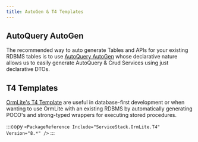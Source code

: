 ```yaml
---
title: AutoGen & T4 Templates
---
```


## AutoQuery AutoGen

The recommended way to auto generate Tables and APIs for your existing RDBMS tables is to use [AutoQuery AutoGen](/autoquery/autogen) whose declarative nature allows us to easily generate AutoQuery & Crud Services using just declarative DTOs.

<lite-youtube class="w-full mx-4 my-4" width="560" height="315" videoid="NaJ7TW-Q_pU" style="background-image: url('https://img.youtube.com/vi/NaJ7TW-Q_pU/maxresdefault.jpg')"></lite-youtube>

## T4 Templates

[OrmLite's T4 Template](https://github.com/ServiceStack/ServiceStack.OrmLite/tree/master/src/T4) are useful in database-first development or when wanting to use OrmLite with an existing RDBMS by automatically generating POCO's and strong-typed wrappers for executing stored procedures.

:::copy
`<PackageReference Include="ServiceStack.OrmLite.T4" Version="8.*" />`
:::
